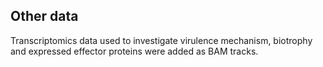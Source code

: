 **Other data**
--------------

Transcriptomics data used to investigate virulence mechanism, biotrophy
and expressed effector proteins were added as BAM tracks.
